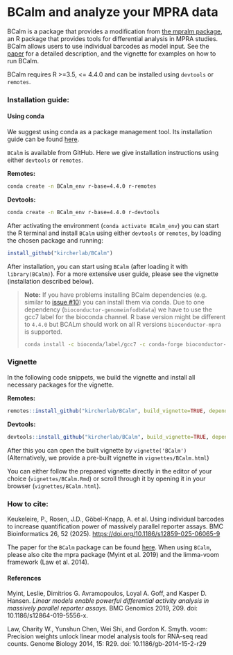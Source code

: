 # BCalm and analyze your MPRA data

BCalm is a package that provides a modification from [the mpralm package](https://github.com/hansenlab/mpra/tree/master), an R package that provides tools for differential analysis in MPRA studies.
BCalm allows users to use individual barcodes as model input.
See the [paper](https://bmcbioinformatics.biomedcentral.com/articles/10.1186/s12859-025-06065-9) for a detailed description, and the vignette for examples on how to run BCalm.

BCalm requires R >=3.5, <= 4.4.0 and can be installed using `devtools` or `remotes`.

### Installation guide:

#### Using conda
We suggest using conda as a package management tool. Its installation guide can be found [here](https://docs.conda.io/projects/conda/en/latest/user-guide/install/index.html).

`BCalm` is available from GitHub. Here we give installation instructions using either `devtools` or `remotes`.

**Remotes:**
```bash
conda create -n BCalm_env r-base=4.4.0 r-remotes
```

**Devtools:**
```bash
conda create -n BCalm_env r-base=4.4.0 r-devtools
```
After activating the environment (`conda activate BCalm_env`) you can start the R terminal and install `BCalm` using either `devtools` or `remotes`, by loading the chosen package and running:
```R
install_github("kircherlab/BCalm")
```

After installation, you can start using `BCalm` (after loading it with `library(BCalm)`).
For a more extensive user guide, please see the vignette (installation described below).


> **Note:**
> If you have problems installing BCalm dependencies (e.g. similar to [issue #10](https://github.com/kircherlab/BCalm/issues/10)) you can install them via conda. Due to one dependency (`bioconductor-genomeinfodbdata`) we have to use the gcc7 label for the bioconda channel. R base version might be different to `4.4.0` but BCALm should work on all R versions `bioconductor-mpra` is supported.
> ```bash
> conda install -c bioconda/label/gcc7 -c conda-forge bioconductor-mpra r-devtools r-tidyr r-ggplot2 r-dplyr
> ```


### Vignette

In the following code snippets, we build the vignette and install all necessary packages for the vignette. 

**Remotes:**
```R
remotes::install_github("kircherlab/BCalm", build_vignette=TRUE, dependencies=TRUE)
```

**Devtools:**
```R
devtools::install_github("kircherlab/BCalm", build_vignette=TRUE, dependencies=TRUE)
```

After this you can open the built vignette by `vignette('BCalm')` (Alternatively, we provide a pre-built vignette in `vignettes/BCalm.html`)

You can either follow the prepared vignette directly in the editor of your choice (`vignettes/BCalm.Rmd`) or scroll through it by opening it in your browser (`vignettes/BCalm.html`).


### How to cite: 
Keukeleire, P., Rosen, J.D., Göbel-Knapp, A. et al. Using individual barcodes to increase quantification power of massively parallel reporter assays. BMC Bioinformatics 26, 52 (2025). https://doi.org/10.1186/s12859-025-06065-9

The paper for the `BCalm` package can be found [here](https://bmcbioinformatics.biomedcentral.com/articles/10.1186/s12859-025-06065-9). When using `BCalm`, please also cite the mpra package (Myint et al. 2019) and the limma-voom framework (Law et al. 2014).

#### References
Myint, Leslie, Dimitrios G. Avramopoulos, Loyal A. Goff, and Kasper D. Hansen. *Linear models enable powerful differential activity analysis in massively parallel reporter assays.* BMC Genomics 2019, 209. doi: 10.1186/s12864-019-5556-x.
 
Law, Charity W., Yunshun Chen, Wei Shi, and Gordon K. Smyth. voom: Precision weights unlock linear model analysis tools for RNA-seq read counts. Genome Biology 2014, 15: R29. doi: 10.1186/gb-2014-15-2-r29
